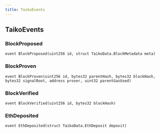 ```yaml
---
title: TaikoEvents
---
```


## TaikoEvents

### BlockProposed

```solidity
event BlockProposed(uint256 id, struct TaikoData.BlockMetadata meta)
```

### BlockProven

```solidity
event BlockProven(uint256 id, bytes32 parentHash, bytes32 blockHash, bytes32 signalRoot, address prover, uint32 parentGasUsed)
```

### BlockVerified

```solidity
event BlockVerified(uint256 id, bytes32 blockHash)
```

### EthDeposited

```solidity
event EthDeposited(struct TaikoData.EthDeposit deposit)
```
